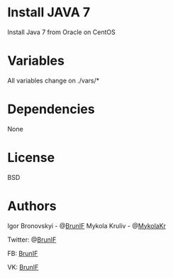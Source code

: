# Install JAVA 7

Install Java 7 from Oracle on CentOS

# Variables

All variables change on ./vars/*

# Dependencies

None

# License 

BSD

# Authors

Igor Bronovskyi - @[BrunIF](https://github.com/BrunIF)
Mykola Kruliv - @[MykolaKr](https://github.com/MykolaKr)

Twitter: @[BrunIF](https://twitter.com/BrunIF)

FB: [BrunIF](https://fb.com/BrunIF)

VK: [BrunIF](https://vk.com/BrunIF)


